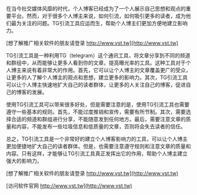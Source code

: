 在当今社交媒体风靡的时代，个人博客已经成为了一个人展示自己思想和观点的重要平台。然而，对于很多个人博主来说，如何引流，如何吸引更多的读者，成为他们最为关注的问题。TG引流工具应运而生，帮助个人博主们更加方便地建立影响力。

[想了解推广相关软件的朋友请登录 http://www.vst.tw](http://www.vst.tw)

TG引流工具是一种利用TG（telegram）这个通讯工具，将文章分享到不同的频道和群组中，从而能够让更多人看到你的文章，提高曝光率的工具。这种工具对于个人博主来说有着非常大的作用。首先，它可以让个人博主的文章覆盖更广的受众，让更多的人了解个人博主的观点和思想，建立更多的影响力。其次，TG引流工具可以让个人博主快速地扩大自己的读者群体，让更多的人关注自己的博客，促进自己的博客的发展。

使用TG引流工具可以带来很多好处，但是需要注意的是，使用TG引流工具也需要遵守一些基本的规则。首先，不能过度推销和宣传，需要有所节制。其次，需要选择合适的频道和群组进行分享，不能随意发到任何地方。最后，需要注意文章的质量和内容，不能发布一些垃圾信息和低质量的文章，否则将会失去读者的信任。

总之，TG引流工具是一个非常好的建立个人博客影响力的工具，可以让个人博主更加便捷地扩大自己的读者群体。但是，也需要注意遵守规则和注意文章的质量和内容。只有这样，才能够让TG引流工具真正发挥出它的作用，帮助个人博主建立强大的影响力。

[想了解推广相关软件的朋友请登录 http://www.vst.tw](http://www.vst.tw)


[访问软件官网 http://www.vst.tw](http://www.vst.tw)
